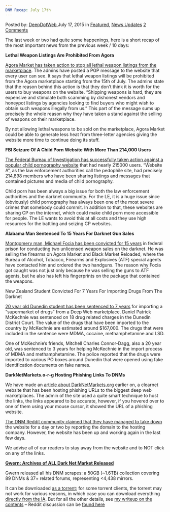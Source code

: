 ```yaml
---
DNM Recap: July 17th
---
```

<article class="post-listing post-11087 post type-post status-publish format-standard has-post-thumbnail hentry  tag-17th tag-dnm tag-july tag-recap">
    <div class="post-inner">
        <span>Posted by: <a href="https://www.deepdotweb.com/author/admin/" title="">DeepDotWeb </a></span>
    <span>July 17, 2015</span>
    <span>in <a href="https://www.deepdotweb.com/category/deepdot-news/" rel="category tag">Featured</a>, <a href="https://www.deepdotweb.com/category/news-updates/" rel="category tag">News Updates</a></span>
    <span><a href="https://www.deepdotweb.com/2015/07/17/dnm-recap-july-17th/#comments">2 Comments</a></span>
    </p>
    <div class="clear"></div>
    <div class="entry">
    <p>The last week or two had quite some happenings, here is a short recap of the most important news from the previous week / 10 days:</p>
    <p><strong>Lethal Weapon Listings Are Prohibited From Agora</strong></p>
    <p><a href="https://www.deepdotweb.com/2015/07/07/agora-market-to-stop-listing-lethal-weapons/">Agora Market has taken action to stop all lethal weapon listings from the marketplace</a>. The admins have posted a PGP message to the website that every user can see. It says that lethal weapon listings will be prohibited from the Agora marketplace starting from the 15th of July. The admins state that the reason behind this action is that they don’t think it is worth for the users to buy weapons on the website. “Shipping weapons is hard, they are expensive and stimulate both scamming by dishonest vendors and honeypot listings by agencies looking to find buyers who might wish to obtain such weapons illegally from us.” This part of the message sums up precisely the whole reason why they have taken a stand against the selling of weapons on their marketplace.</p>
    <p>By not allowing lethal weapons to be sold on the marketplace, Agora Market could be able to generate less heat from three-letter agencies giving the website more time to continue doing its stuff.</p>
    <p><strong>FBI Seizure Of A Child Porn Website With More Than 214,000 Users</strong></p>
    <p><a href="http://www.reuters.com/article/2015/07/07/us-usa-crime-childporn-idUSKCN0PH24C20150707">The Federal Bureau of Investigation has successfully taken action against a popular child pornography website</a> that had nearly 215000 users. “Website A”, as the law enforcement authorities call the pedophile site, had precisely 214,898 members who have been sharing listings and messages that contained pictures and media of child pornography.</p>
    <p>Child porn has been always a big issue for both the law enforcement authorities and the darknet community. For the LE, it is a huge issue since (obviously) child pornography has always been one of the most severe crimes that somebody could commit. In addition to that, these websites are sharing CP on the internet, which could make child porn more accessible for people. The LE wants to avoid this at all costs and they use high resources for the battling and seizing CP websites.</p>
    <p><strong>Alabama Man Sentenced To 15 Years For Darknet Gun Sales</strong></p>
    <p><a href="https://www.deepdotweb.com/2015/07/09/montgomery-man-convicted-after-tracing-with-fingerprints-on-the-package/">Montgomery man, Michael Focia has been convicted for 15 years</a> in federal prison for conducting two unlicensed weapon sales on the darknet. He was selling the firearms on Agora Market and Black Market Reloaded, where the Bureau of Alcohol, Tobacco, Firearms and Explosives (ATF) special agents have contacted him and ordered the two handguns. The reason why Focia got caught was not just only because he was selling the guns to ATF agents, but he also has left his fingerprints on the package that contained the weapons.</p>
    <p>New Zealand Student Convicted For 7 Years For Importing Drugs From The Darknet</p>
    <p><a href="https://www.deepdotweb.com/2015/07/09/nz-20-year-old-sentenced-to-7-years-for-darkweb-drugs-import/">20 year old Dunedin student has been sentenced to 7 years</a> for importing a “supermarket of drugs” from a Deep Web marketplace. Daniel Patrick McKechnie was sentenced on 18 drug related charges in the Dunedin District Court. The value of the drugs that have been imported to the country by McKechnie are estimated around $167,000. The drugs that were included in the sentence were MDMA, cocaine, methamphetamine and LSD.</p>
    <p>One of McKechnie’s friends, Mitchell Charles Connor-Dagg, also a 20 year old, was sentenced to 3 years for helping McKechnie in the import process of MDMA and methamphetamine. The police reported that the drugs were imported to various PO boxes around Dunedin that were opened using fake identification documents on fake names.</p>
    <p><strong>DarkNetMarkets.o-r-g Hosting Phishing Links To DNMs</strong></p>
    <p>We have made an <a href="https://www.deepdotweb.com/2015/07/03/beware-of-phishing-scams-on-clearnet-sites-darknetmarkets-org/">article about DarkNetMarkets.org</a> earlier on, a clearnet website that has been hosting phishing URLs to the biggest deep web marketplaces. The admin of the site used a quite smart technique to host the links, the links appeared to be accurate, however, if you hovered over to one of them using your mouse cursor, it showed the URL of a phishing website.</p>
    <p><a href="https://www.reddit.com/r/DarkNetMarkets/comments/3crxm8/darknetmarketsorg_has_finally_been_taken_down_for/">The DNM Reddit community claimed that they have managed to take down</a> the website for a day or two by reporting the domain to the hosting company. However, the website has been up and working again in the last few days.</p>
    <p>We advise all of our readers to stay away from the website and to NOT click on any of the links.</p>
    <p class="post-box-title"><strong><a title="Permalink to Gwern: Archives of ALL Dark Net Market Released" href="https://www.deepdotweb.com/2015/07/16/gwern-archives-of-all-dark-net-market-released/" rel="bookmark">Gwern: Archives of ALL Dark Net Market Released</a></strong></p>
    <p>Gwern released all his DNM scrapes: a 50GB (~1.6TB) collection covering 89 DNMs &amp; 37+ related forums, representing &lt;4,438 mirrors.</p>
    <p>It can be downloaded <a href="https://archive.org/download/dnmarchives/dnmarchives_archive.torrent">as a torrent</a>; for some torrent clients, the torrent may not work for various reasons, in which case you can download everything <a href="https://archive.org/download/dnmarchives">directly from the IA</a>. But for all the other details, see <a href="http://www.gwern.net/Black-market%20archives">my writeup on the contents</a> &#8211; Reddit discussion can be <a href="https://www.reddit.com/r/DarkNetMarkets/comments/3dfq8s/dark_net_market_archives_20112015/">found here</a></p>
    </div>
    <span style="display:none"><a href="https://www.deepdotweb.com/tag/17th/" rel="tag">17th</a> <a href="https://www.deepdotweb.com/tag/dnm/" rel="tag">dnm</a> <a href="https://www.deepdotweb.com/tag/july/" rel="tag">july</a> <a href="https://www.deepdotweb.com/tag/recap/" rel="tag">recap</a></span> <span style="display:none" class="updated">2015-07-17</span>
    <div style="display:none" class="vcard author" itemprop="author" itemscope itemtype="http://schema.org/Person"><strong class="fn" itemprop="name"><a href="https://www.deepdotweb.com/author/admin/" title="Posts by DeepDotWeb" rel="author">DeepDotWeb</a></strong></div>
    </div>
</article>

